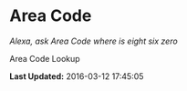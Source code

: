 # Area Code
*Alexa, ask Area Code where is eight six zero*

Area Code Lookup

**Last Updated:** 2016-03-12 17:45:05